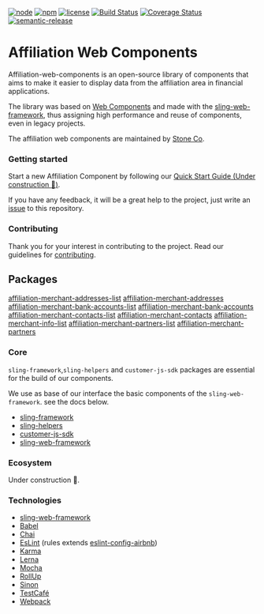 [![node](https://img.shields.io/badge/node%20version-8.x.x-brightgreen.svg)](https://github.com/stone-payments/sling-web-framework)
[![npm](https://img.shields.io/badge/npm-6.x.x-blue.svg)](https://github.com/stone-payments/affiliation-web-components/tree/develop)
[![license](https://img.shields.io/hexpm/l/plug.svg)](https://github.com/stone-payments/affiliation-web-components)
[![Build Status](https://travis-ci.org/stone-payments/affiliation-web-components.svg?branch=master)](https://travis-ci.org/stone-payments/affiliation-web-components)
[![Coverage Status](https://coveralls.io/repos/github/stone-payments/affiliation-web-components/badge.svg?branch=develop)](https://coveralls.io/github/stone-payments/affiliation-web-components?branch=develop)
[![semantic-release](https://img.shields.io/badge/%20%20%F0%9F%93%A6%F0%9F%9A%80-semantic--release-e10079.svg)](https://github.com/semantic-release/semantic-release)

# Affiliation Web Components

Affiliation-web-components is an open-source library of components that aims to make it easier to display data from the affiliation area in financial applications.

The library was based on [Web Components](https://www.webcomponents.org/introduction) and made with the [sling-web-framework](https://github.com/stone-payments/sling-web-framework), thus assigning high performance and reuse of components, even in legacy projects.

The affiliation web components are maintained by [Stone Co](https://www.stone.com.br/).

### Getting started

Start a new Affiliation Component by following our [Quick Start Guide (Under construction :construction:)](https://github.com/stone-payments/affiliation-web-components/wiki/Start-Guide).

If you have any feedback, it will be a great help to the project,
just write an [issue](https://github.com/stone-payments/affiliation-web-components/issues)
to this repository.

### Contributing

Thank you for your interest in contributing to the project. Read our guidelines for [contributing](./CONTRIBUTING.md).

## Packages

[affiliation-merchant-addresses-list](https://github.com/stone-payments/affiliation-web-components/tree/master/packages/affiliation-merchant-addresses-list)
[affiliation-merchant-addresses](https://github.com/stone-payments/affiliation-web-components/tree/master/packages/affiliation-merchant-addresses)
[affiliation-merchant-bank-accounts-list](https://github.com/stone-payments/affiliation-web-components/tree/master/packages/affiliation-merchant-bank-accounts-list)
[affiliation-merchant-bank-accounts](https://github.com/stone-payments/affiliation-web-components/tree/master/packages/affiliation-merchant-bank-accounts)
[affiliation-merchant-contacts-list](https://github.com/stone-payments/affiliation-web-components/tree/master/packages/affiliation-merchant-contacts-list)
[affiliation-merchant-contacts](https://github.com/stone-payments/affiliation-web-components/tree/master/packages/affiliation-merchant-contacts)
[affiliation-merchant-info-list](https://github.com/stone-payments/affiliation-web-components/tree/master/packages/affiliation-merchant-info-list)
[affiliation-merchant-partners-list](https://github.com/stone-payments/affiliation-web-components/tree/master/packages/affiliation-merchant-partners-list)
[affiliation-merchant-partners](https://github.com/stone-payments/affiliation-web-components/tree/master/packages/affiliation-merchant-partners)



### Core

`sling-framework`,`sling-helpers` and `customer-js-sdk` packages are essential for the build of our components.

We use as base of our interface the basic components of the `sling-web-framework`. see the docs below.

* [sling-framework](https://github.com/stone-payments/sling-web-framework/tree/master/packages/sling-framework)
* [sling-helpers](https://github.com/stone-payments/sling-web-framework/tree/master/packages/sling-helpers)
* [customer-js-sdk](https://github.com/stone-payments/customer-js-sdk)
* [sling-web-framework](https://github.com/stone-payments/sling-web-framework)

### Ecosystem

Under construction :construction:.

### Technologies

* [sling-web-framework](https://github.com/stone-payments/sling-web-framework)
* [Babel](https://babeljs.io/)
* [Chai](https://www.chaijs.com/)
* [EsLint](https://eslint.org/) (rules extends [eslint-config-airbnb](https://www.npmjs.com/package/eslint-config-airbnb))
* [Karma](https://karma-runner.github.io)
* [Lerna](https://lernajs.io/)
* [Mocha](https://mochajs.org/)
* [RollUp](https://rollupjs.org/guide/en)
* [Sinon](https://sinonjs.org/)
* [TestCafé](http://devexpress.github.io/testcafe/)
* [Webpack](https://webpack.js.org/)
